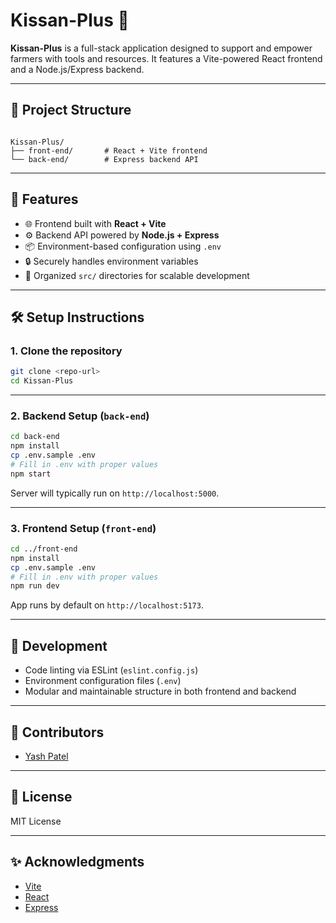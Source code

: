 # Kissan-Plus 🌾

**Kissan-Plus** is a full-stack application designed to support and empower farmers with tools and resources. It features a Vite-powered React frontend and a Node.js/Express backend.

---

## 📂 Project Structure

```

Kissan-Plus/
├── front-end/       # React + Vite frontend
└── back-end/        # Express backend API

````

---

## 🚀 Features

- 🌐 Frontend built with **React + Vite**
- ⚙️ Backend API powered by **Node.js + Express**
- 📦 Environment-based configuration using `.env`
- 🔒 Securely handles environment variables
- 📁 Organized `src/` directories for scalable development

---

## 🛠️ Setup Instructions

### 1. Clone the repository

```bash
git clone <repo-url>
cd Kissan-Plus
````

---

### 2. Backend Setup (`back-end`)

```bash
cd back-end
npm install
cp .env.sample .env
# Fill in .env with proper values
npm start
```

Server will typically run on `http://localhost:5000`.

---

### 3. Frontend Setup (`front-end`)

```bash
cd ../front-end
npm install
cp .env.sample .env
# Fill in .env with proper values
npm run dev
```

App runs by default on `http://localhost:5173`.

---

## 🧪 Development

* Code linting via ESLint (`eslint.config.js`)
* Environment configuration files (`.env`)
* Modular and maintainable structure in both frontend and backend

---

## 🤝 Contributors

- [Yash Patel](https://github.com/yash-b-patel)

---

## 📄 License

MIT License

---

## ✨ Acknowledgments

* [Vite](https://vitejs.dev/)
* [React](https://react.dev/)
* [Express](https://expressjs.com/)
